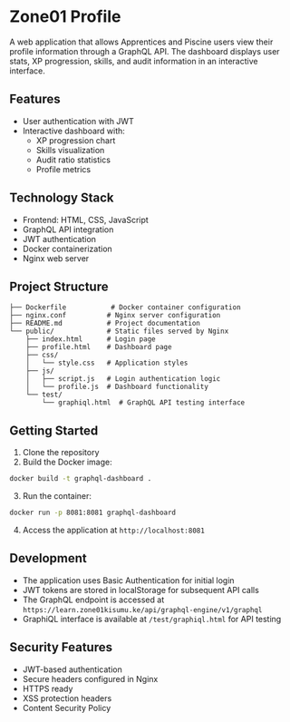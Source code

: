 # Zone01 Profile

A web application that allows Apprentices and Piscine users view their profile information through a GraphQL API. The dashboard displays user stats, XP progression, skills, and audit information in an interactive interface.

## Features

- User authentication with JWT
- Interactive dashboard with:
  - XP progression chart
  - Skills visualization
  - Audit ratio statistics
  - Profile metrics

## Technology Stack

- Frontend: HTML, CSS, JavaScript
- GraphQL API integration
- JWT authentication
- Docker containerization
- Nginx web server

## Project Structure

```
├── Dockerfile           # Docker container configuration
├── nginx.conf          # Nginx server configuration
├── README.md           # Project documentation
└── public/             # Static files served by Nginx
    ├── index.html      # Login page
    ├── profile.html    # Dashboard page
    ├── css/
    │   └── style.css   # Application styles
    ├── js/
    │   ├── script.js   # Login authentication logic
    │   └── profile.js  # Dashboard functionality
    └── test/
        └── graphiql.html  # GraphQL API testing interface
```

## Getting Started

1. Clone the repository
2. Build the Docker image:
```sh
docker build -t graphql-dashboard .
```

3. Run the container:
```sh
docker run -p 8081:8081 graphql-dashboard
```

4. Access the application at `http://localhost:8081`

## Development

- The application uses Basic Authentication for initial login
- JWT tokens are stored in localStorage for subsequent API calls
- The GraphQL endpoint is accessed at `https://learn.zone01kisumu.ke/api/graphql-engine/v1/graphql`
- GraphiQL interface is available at `/test/graphiql.html` for API testing

## Security Features

- JWT-based authentication
- Secure headers configured in Nginx
- HTTPS ready
- XSS protection headers
- Content Security Policy